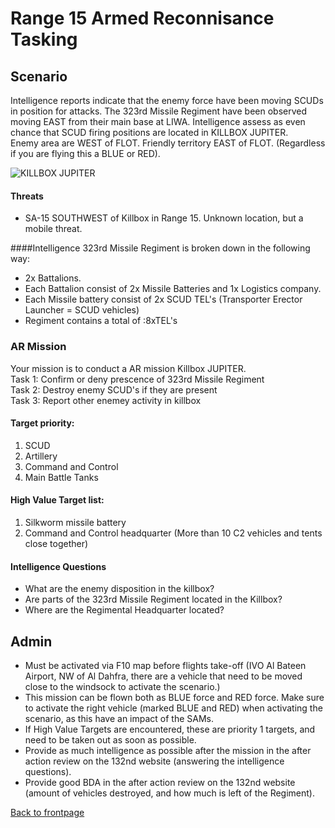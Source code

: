 # Range 15 Armed Reconnisance Tasking

## Scenario
Intelligence reports indicate that the enemy force have been moving SCUDs in position for attacks. The 323rd Missile Regiment have been observed moving EAST
from their main base at LIWA. Intelligence assess as even chance that SCUD firing positions are located in KILLBOX JUPITER. <br>
Enemy area are WEST of FLOT. Friendly territory EAST of FLOT.  (Regardless if you are flying this a BLUE or RED).


![KILLBOX JUPITER](/ATRM_Brief/Pictures/R15_Killbox_JUPITER.PNG)


#### Threats
- SA-15 SOUTHWEST of Killbox in Range 15. Unknown location, but a mobile threat.
 


####Intelligence
323rd Missile Regiment is broken down in the following way:<br>
- 2x Battalions.
- Each Battalion consist of 2x Missile Batteries and 1x Logistics company.
- Each Missile battery consist of 2x SCUD TEL's (Transporter Erector Launcher =  SCUD vehicles)
- Regiment contains a total of :8xTEL's


### AR Mission
Your mission is to conduct a AR mission Killbox JUPITER.<br>
Task 1: Confirm or deny prescence of 323rd Missile Regiment<br>
Task 2: Destroy enemy SCUD's if they are present<br>
Task 3: Report other enemey activity in killbox<br>



#### Target priority:
1. SCUD
2. Artillery
3. Command and Control 
4. Main Battle Tanks


#### High Value Target list: 
1. Silkworm missile battery
2. Command and Control headquarter (More than 10 C2 vehicles and tents close together)


#### Intelligence Questions
- What are the enemy disposition in the killbox?
- Are parts of the 323rd Missile Regiment located in the Killbox?
- Where are the Regimental Headquarter located?



## Admin
- Must be activated via F10 map before flights take-off  (IVO Al Bateen Airport, NW of Al Dahfra, there are a vehicle that need to be moved close to the windsock to activate the scenario.)
- This mission can be flown both as BLUE force and RED force. Make sure to activate the right vehicle (marked BLUE and RED) when activating the scenario, as this have an impact of the SAMs.
- If High Value Targets are encountered, these are priority 1 targets, and need to be taken out as soon as possible.
- Provide as much intelligence as possible after the mission in the after action review on the 132nd website (answering the intelligence questions).
- Provide good BDA in the after action review on the 132nd website (amount of vehicles destroyed, and how much is left of the Regiment).







[Back to frontpage](https://132nd-vwing.github.io/ATRM_Brief/)